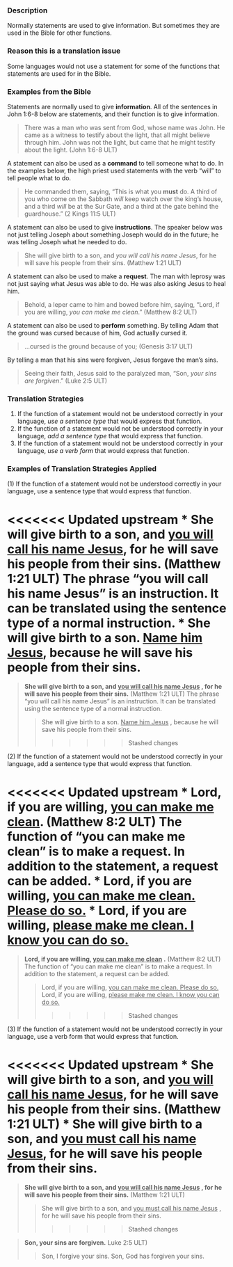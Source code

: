 
### Description

Normally statements are used to give information. But sometimes they are used in the Bible for other functions.

### Reason this is a translation issue

Some languages would not use a statement for some of the functions that statements are used for in the Bible.

### Examples from the Bible

Statements are normally used to give **information**. All of the sentences in John 1:6-8 below are statements, and their function is to give information.

> There was a man who was sent from God, whose name was John. He came as a witness to testify about the light, that all might believe through him. John was not the light, but came that he might testify about the light. (John 1:6-8 ULT)

A statement can also be used as a **command** to tell someone what to do. In the examples below, the high priest used statements with the verb “will” to tell people what to do.

> He commanded them, saying, “This is what you **must** do. A third of you who come on the Sabbath _will_ keep watch over the king’s house, and a third _will_ be at the Sur Gate, and a third at the gate behind the guardhouse.” (2 Kings 11:5 ULT)

A statement can also be used to give **instructions**. The speaker below was not just telling Joseph about something Joseph would do in the future; he was telling Joseph what he needed to do.

> She will give birth to a son, and _you will call his name Jesus_, for he will save his people from their sins. (Matthew 1:21 ULT)

A statement can also be used to make a **request**. The man with leprosy was not just saying what Jesus was able to do. He was also asking Jesus to heal him.

> Behold, a leper came to him and bowed before him, saying, “Lord, if you are willing, _you can make me clean_.” (Matthew 8:2 ULT)

A statement can also be used to **perform** something. By telling Adam that the ground was cursed because of him, God actually cursed it.

> …cursed is the ground because of you; (Genesis 3:17 ULT)

By telling a man that his sins were forgiven, Jesus forgave the man’s sins.

> Seeing their faith, Jesus said to the paralyzed man, “Son, _your sins are forgiven_.”  (Luke 2:5 ULT)

### Translation Strategies

1. If the function of a statement would not be understood correctly in your language, _use a sentence type_ that would express that function.
1. If the function of a statement would not be understood correctly in your language, _add a sentence type_ that would express that function.
1. If the function of a statement would not be understood correctly in your language, _use a verb form_ that would express that function.

### Examples of Translation Strategies Applied

(1) If the function of a statement would not be understood correctly in your language, use a sentence type that would express that function.

<<<<<<< Updated upstream
    * **She will give birth to a son, and <u>you will call his name Jesus</u>, for he will save his people from their sins.** (Matthew 1:21 ULT) The phrase “you will call his name Jesus” is an instruction. It can be translated using the sentence type of a normal instruction.
        * She will give birth to a son. <u>Name him Jesus</u>, because he will save his people from their sins.
=======
> **She will give birth to a son, and <u>you will call his name Jesus</u> , for he will save his people from their sins.** (Matthew 1:21 ULT) The phrase “you will call his name Jesus” is an instruction. It can be translated using the sentence type of a normal instruction.
>> She will give birth to a son. <u>Name him Jesus</u> , because he will save his people from their sins.
>>>>>>> Stashed changes

(2) If the function of a statement would not be understood correctly in your language, add a sentence type that would express that function.

<<<<<<< Updated upstream
    * **Lord, if you are willing, <u>you can make me clean</u>.** (Matthew 8:2 ULT) The function of “you can make me clean” is to make a request. In addition to the statement, a request can be added.
        * Lord, if you are willing, <u>you can make me clean. Please do so.</u> 
        * Lord, if you are willing, <u>please make me clean. I know you can do so.</u> 
=======
> **Lord, if you are willing, <u>you can make me clean</u> .** (Matthew 8:2 ULT) The function of “you can make me clean” is to make a request. In addition to the statement, a request can be added.
>> Lord, if you are willing, <u>you can make me clean. Please do so.</u> 
>> Lord, if you are willing, <u>please make me clean. I know you can do so.</u> 
>>>>>>> Stashed changes

(3) If the function of a statement would not be understood correctly in your language, use a verb form that would express that function.

<<<<<<< Updated upstream
    * **She will give birth to a son, and <u>you will call his name Jesus</u>, for he will save his people from their sins.** (Matthew 1:21 ULT)
        * She will give birth to a son, and <u>you must call his name Jesus</u>, for he will save his people from their sins.
=======
> **She will give birth to a son, and <u>you will call his name Jesus</u> , for he will save his people from their sins.** (Matthew 1:21 ULT)
>> She will give birth to a son, and <u>you must call his name Jesus</u> , for he will save his people from their sins.
>>>>>>> Stashed changes

> **Son, your sins are forgiven.** Luke 2:5 ULT)
>> Son, I forgive your sins.
>> Son, God has forgiven your sins.

